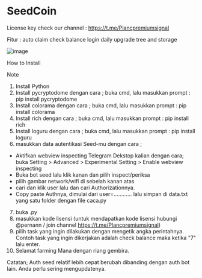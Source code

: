 # SeedCoin


License key check our channel : https://t.me/Plancpremiumsignal

Fitur : 
auto claim
check balance
login daily
upgrade tree and storage


![image](https://github.com/PernanPlanc/SeedCoin/assets/171103676/5953f26d-fa4c-4a03-afc7-374b9dc6b62a)



How to Install 


Note
1. Install Python
2. Install pycryptodome dengan cara ; buka cmd, lalu masukkan prompt : pip install pycryptodome
3. Install colorama dengan cara ; buka cmd, lalu masukkan prompt : pip install colorama
4. Install rich dengan cara ; buka cmd, lalu masukkan prompt : pip install rich 
5. Install loguru dengan cara ; buka cmd, lalu masukkan prompt : pip install loguru
6. masukkan data autentikasi Seed-mu dengan cara ;
- Aktifkan webview inspecting Telegram Dekstop kalian dengan cara; buka Setting > Advanced > Experimental Setting > Enable webview inspecting
- Buka bot seed lalu klik kanan dan pilih inspect/periksa
- pilih gambar network/wifi di sebelah kanan atas
- cari dan klik user lalu dan cari Authorizationnya. 
- Copy paste Authnya, dimulai dari  user=............ lalu simpan di data.txt yang satu folder dengan file caca.py
7. buka .py 
8. masukkan kode lisensi (untuk mendapatkan kode lisensi hubungi @pernann / join channel https://t.me/Plancpremiumsignal)
9. pilih task yang ingin dilakukan dengan mengetik angka perintahnya. Contoh task yang ingin dikerjakan adalah check balance maka ketika "7" lalu enter. 
10. Selamat farming Mana dengan riang gembira.

Catatan; Auth seed relatif lebih cepat berubah dibanding dengan auth bot lain. Anda perlu sering mengupdatenya.
